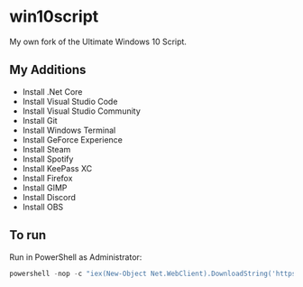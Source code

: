 # win10script

My own fork of the Ultimate Windows 10 Script.

## My Additions

- Install .Net Core
- Install Visual Studio Code
- Install Visual Studio Community
- Install Git
- Install Windows Terminal
- Install GeForce Experience
- Install Steam
- Install Spotify
- Install KeePass XC
- Install Firefox
- Install GIMP
- Install Discord
- Install OBS

## To run

Run in PowerShell as Administrator:

```powershell
powershell -nop -c "iex(New-Object Net.WebClient).DownloadString('https://git.io/JUYDJ')"
```
